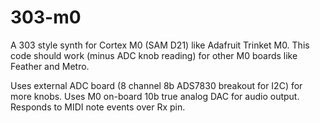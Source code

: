 # 303-m0
A 303 style synth for Cortex M0 (SAM D21) like Adafruit Trinket M0.
This code should work (minus ADC knob reading) for other M0 boards like Feather 
and Metro.

Uses external ADC board (8 channel 8b ADS7830 breakout for I2C) for more knobs.
Uses M0 on-board 10b true analog DAC for audio output.
Responds to MIDI note events over Rx pin.


